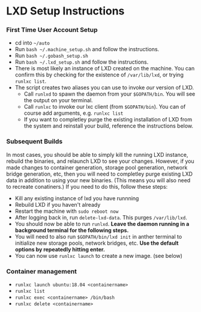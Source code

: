 # LXD Setup Instructions

### First Time User Account Setup

- cd into `~/auto`
- Run `bash ~/.machine_setup.sh` and follow the instructions.
- Run `bash ~/.gobash_setup.sh`
- Run `bash ~/.lxd_setup.sh` and follow the instructions.
- There is most likely an instance of LXD created on the machine. You can confirm this by checking for the existence of `/var/lib/lxd`, or trying `runlxc list`.
- The script creates two aliases you can use to invoke *our* version of LXD.
	- Call `runlxd` to spawn the daemon from your `$GOPATH/bin`. You will see the output on your terminal.
	- Call `runlxc` to invoke our lxc client (from `$GOPATH/bin`). You can of course add arguments, e.g. `runlxc list`
	- If you want to completley purge the existing installation of LXD from the system and reinstall your build, reference the instructions below.

### Subsequent Builds

In most cases, you should be able to simply kill the running LXD instance, rebuild the binaries, and relaunch LXD to see your changes. However, if you made changes to container generation, storage pool generation, network bridge generation, etc, then you will need to completley purge existing LXD data in addition to using your new binaries. (This means you will also need to recreate conatiners.) If you need to do this, follow these steps:
- Kill any existing instance of lxd you have runnning
- Rebuild LXD if you haven't already
- Restart the machine with `sudo reboot now`
- After logging back in, run `delete-lxd-data`. This purges `/var/lib/lxd`.
- You should now be able to run `runlxd`. **Leave the daemon running in a background terminal for the following steps.**
- You will need to also run `$GOPATH/bin/lxd init` in anther terminal to initialize new storage pools, network bridges, etc. **Use the default options by repeatedly hitting enter.**
- You can now use `runlxc launch` to create a new image. (see below)


### Container management

- `runlxc launch ubuntu:18.04 <containername>`
- `runlxc list`
- `runlxc exec <containername> /bin/bash`
- `runlxc delete <containername>`